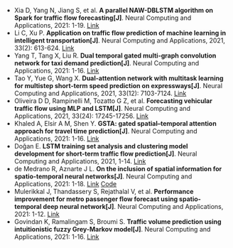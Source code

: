 * Xia D, Yang N, Jiang S, et al. <b>A parallel NAW-DBLSTM algorithm on Spark for traffic flow forecasting[J]</b>. Neural Computing and Applications, 2021: 1-19. [Link](https://link.springer.com/article/10.1007/s00521-021-06409-5)
* Li C, Xu P. <b>Application on traffic flow prediction of machine learning in intelligent transportation[J]</b>. Neural Computing and Applications, 2021, 33(2): 613-624. [Link](https://link.springer.com/article/10.1007/s00521-020-05002-6)
* Yang T, Tang X, Liu R. <b>Dual temporal gated multi-graph convolution network for taxi demand prediction[J]</b>. Neural Computing and Applications, 2021: 1-16. [Link](https://link.springer.com/article/10.1007/s00521-021-06092-6)
* Tao Y, Yue G, Wang X. <b>Dual-attention network with multitask learning for multistep short-term speed prediction on expressways[J]</b>. Neural Computing and Applications, 2021, 33(12): 7103-7124. [Link](https://link.springer.com/article/10.1007/s00521-020-05478-2)
* Oliveira D D, Rampinelli M, Tozatto G Z, et al. <b>Forecasting vehicular traffic flow using MLP and LSTM[J]</b>. Neural Computing and Applications, 2021, 33(24): 17245-17256. [Link](https://link.springer.com/article/10.1007/s00521-021-06315-w)
* Khaled A, Elsir A M, Shen Y. <b>GSTA: gated spatial–temporal attention approach for travel time prediction[J]</b>. Neural Computing and Applications, 2021: 1-16. [Link](https://link.springer.com/article/10.1007/s00521-021-06560-z)
* Doğan E. <b>LSTM training set analysis and clustering model development for short-term traffic flow prediction[J]</b>. Neural Computing and Applications, 2021, 1-14. [Link](https://link.springer.com/article/10.1007/s00521-020-05564-5)
* de Medrano R, Aznarte J L. <b>On the inclusion of spatial information for spatio-temporal neural networks[J]</b>. Neural Computing and Applications, 2021: 1-18. [Link](https://link.springer.com/article/10.1007/s00521-021-06111-6) [Code](https://github.com/rdemedrano/SANN)
* Mulerikkal J, Thandassery S, Rejathalal V, et al. <b>Performance improvement for metro passenger flow forecast using spatio-temporal deep neural network[J]</b>. Neural Computing and Applications, 2021: 1-12. [Link](https://link.springer.com/article/10.1007/s00521-021-06522-5)
* Govindan K, Ramalingam S, Broumi S. <b>Traffic volume prediction using intuitionistic fuzzy Grey-Markov model[J]</b>. Neural Computing and Applications, 2021: 1-16. [Link](https://link.springer.com/article/10.1007/s00521-021-05940-9)
